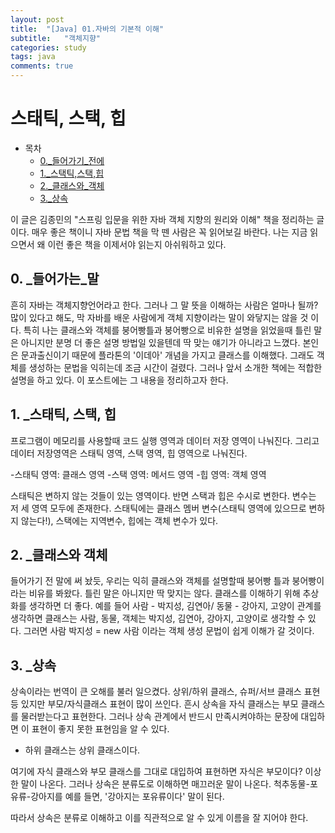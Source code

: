 ```yaml
---
layout: post
title:  "[Java] 01.자바의 기본적 이해"
subtitle:   "객체지향"
categories: study
tags: java
comments: true
---
```


# 스태틱, 스택, 힙

- 목차
    - [0._들어가기_전에](#0._도입)
    - [1._스택틱,스택,힙](#1._스태틱,스택,힙)
    - [2._클래스와_객체](#2._클래스와_객체)
    - [3._상속](#3._상속)
    

이 글은 김종민의 "스프링 입문을 위한 자바 객체 지향의 원리와 이해" 책을 정리하는 글이다.
매우 좋은 책이니 자바 문법 책을 막 뗀 사람은 꼭 읽어보길 바란다.
나는 지금 읽으면서 왜 이런 좋은 책을 이제서야 읽는지 아쉬워하고 있다.

## 0. _들어가는_말

흔히 자바는 객체지향언어라고 한다. 그러나 그 말 뜻을 이해하는 사람은 얼마나 될까?
많이 있다고 해도, 막 자바를 배운 사람에게 객체 지향이라는 말이 와닿지는 않을 것 이다.
특히 나는 클래스와 객체를 붕어빵틀과 붕어빵으로 비유한 설명을 읽었을때
틀린 말은 아니지만 분명 더 좋은 설명 방법일 있을텐데 딱 맞는 얘기가 아니라고 느꼈다.
본인은 문과출신이기 때문에 플라톤의 '이데아' 개념을 가지고 클래스를 이해했다.
그래도 객체를 생성하는 문법을 익히는데 조금 시간이 걸렸다.
그러나 앞서 소개한 책에는 적합한 설명을 하고 있다. 이 포스트에는 그 내용을 정리하고자 한다.

## 1. _스태틱, 스택, 힙

프로그램이 메모리를 사용할때 코드 실행 영역과 데이터 저장 영역이 나눠진다.
그리고 데이터 저장영역은 스태틱 영역, 스택 영역, 힙 영역으로 나눠진다.

-스태틱 영역: 클래스 영역
-스택 영역: 메서드 영역
-힙 영역: 객체 영역

스태틱은 변하지 않는 것들이 있는 영역이다. 반면 스택과 힙은 수시로 변한다.
변수는 저 세 영역 모두에 존재한다. 스태틱에는 클래스 멤버 변수(스태틱 영역에 있으므로 변하지 않는다!),
스택에는 지역변수, 힙에는 객체 변수가 있다.

## 2. _클래스와 객체

들어가기 전 말에 써 놨듯, 우리는 익히 클래스와 객체를 설명할때 붕어빵 틀과 붕어빵이라는 비유를 봐왔다.
틀린 말은 아니지만 딱 맞지는 않다.
클래스를 이해하기 위해 추상화를 생각하면 더 좋다. 
예를 들어 사람 - 박지성, 김연아/ 동물 - 강아지, 고양이 관계를 생각하면 클래스는 사람, 동물, 
객체는 박지성, 김연아, 강아지, 고양이로 생각할 수 있다.
그러면 사람 박지성 = new 사람 이라는 객체 생성 문법이 쉽게 이해가 갈 것이다.

## 3. _상속

상속이라는 번역이 큰 오해를 불러 일으켰다. 
상위/하위 클래스, 슈퍼/서브 클래스 표현 등 있지만 부모/자식클래스 표현이 많이 쓰인다.
흔시 상속을 자식 클래스는 부모 클래스를 물러받는다고 표현한다.
그러나 상속 관계에서 반드시 만족시켜야하는 문장에 대입하면 이 표현이 좋지 못한 표현임을 알 수 있다.

- 하위 클래스는 상위 클래스이다.

여기에 자식 클래스와 부모 클래스를 그대로 대입하여 표현하면 자식은 부모이다? 이상한 말이 나온다.
그러나 상속은 분류도로 이해하면 매끄러운 말이 나온다. 척추동물-포유류-강아지를 예를 들면,
'강아지는 포유류이다' 말이 된다.

따라서 상속은 분류로 이해하고 이를 직관적으로 알 수 있게 이름을 잘 지어야 한다.